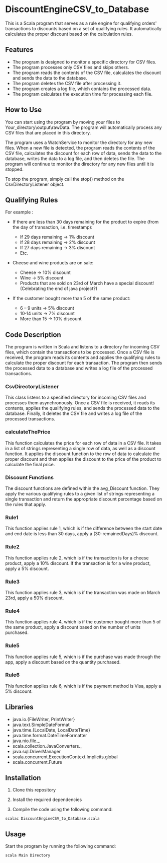 
#  DiscountEngineCSV_to_Database

This is a Scala program that serves as a rule engine for qualifying orders' transactions to discounts based on a set of qualifying rules. It automatically calculates the proper discount based on the calculation rules.


## Features
* The program is designed to monitor a specific directory for CSV files.
* The program processes only CSV files and skips others.
* The program reads the contents of the CSV file, calculates the discount and sends the data to the database.
* The program deletes the CSV file after processing it.
* The program creates a log file, which contains the processed data.
* The program calculates the execution time for processing each file.
## How to Use
You can start using the program by moving your files to Your_directory\\output\\rawData. The program will automatically process any CSV files that are placed in this directory.

The program uses a WatchService to monitor the directory for any new files. When a new file is detected, the program reads the contents of the CSV file, calculates the discount for each row of data, sends the data to the database, writes the data to a log file, and then deletes the file. The program will continue to monitor the directory for any new files until it is stopped.

To stop the program, simply call the stop() method on the CsvDirectoryListener object.
## Qualifying Rules
For example :
* If there are less than 30 days remaining for the product to expire (from the day of transaction, i.e. timestamp):

    * If 29 days remaining -> 1% discount
    * If 28 days remaining -> 2% discount
    * If 27 days remaining -> 3% discount 
    * Etc.

* Cheese and wine products are on sale:

    * Cheese -> 10% discount
    * Wine -> 5% discount
    * Products that are sold on 23rd of March have a special discount! (Celebrating the end of java project?)


* If the customer bought more than 5 of the same product:

    * 6 – 9 units -> 5% discount
    * 10‐14 units -> 7% discount
    * More than 15 -> 10% discount
## Code Description
The program is written in Scala and listens to a directory for incoming CSV files, which contain the transactions to be processed. Once a CSV file is received, the program reads its contents and applies the qualifying rules to calculate the proper discount for each transaction. The program then sends the processed data to a database and writes a log file of the processed transactions.

### CsvDirectoryListener
This class listens to a specified directory for incoming CSV files and processes them asynchronously. Once a CSV file is received, it reads its contents, applies the qualifying rules, and sends the processed data to the database. Finally, it deletes the CSV file and writes a log file of the processed transactions.

### calculateThePrice
This function calculates the price for each row of data in a CSV file. It takes in a list of strings representing a single row of data, as well as a discount function. It applies the discount function to the row of data to calculate the proper discount and then applies the discount to the price of the product to calculate the final price.

### Discount Functions
The discount functions are defined within the avg_Discount function. They apply the various qualifying rules to a given list of strings representing a single transaction and return the appropriate discount percentage based on the rules that apply.

### Rule1
This function applies rule 1, which is if the difference between the start date and end date is less than 30 days, apply a (30-remainedDays)% discount.

### Rule2
This function applies rule 2, which is if the transaction is for a cheese product, apply a 10% discount. If the transaction is for a wine product, apply a 5% discount.

### Rule3
This function applies rule 3, which is if the transaction was made on March 23rd, apply a 50% discount.

### Rule4
This function applies rule 4, which is if the customer bought more than 5 of the same product, apply a discount based on the number of units purchased.

### Rule5
This function applies rule 5, which is if the purchase was made through the app, apply a discount based on the quantity purchased.

### Rule6
This function applies rule 6, which is if the payment method is Visa, apply a 5% discount.
## Libraries
* java.io.{FileWriter, PrintWriter}
* java.text.SimpleDateFormat
* java.time.{LocalDate, LocalDateTime}
* java.time.format.DateTimeFormatter
* java.nio.file._
* scala.collection.JavaConverters._
* java.sql.DriverManager
* scala.concurrent.ExecutionContext.Implicits.global
* scala.concurrent.Future
## Installation

1. Clone this repository

2. Install the required dependencies

3. Compile the code using the following command:
```
scalac DiscountEngineCSV_to_Database.scala
```

## Usage
Start the program by running the following command:
```
scala Main Directory
```
